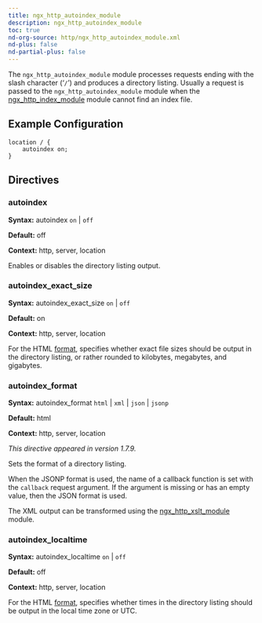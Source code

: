```yaml
---
title: ngx_http_autoindex_module
description: ngx_http_autoindex_module
toc: true
nd-org-source: http/ngx_http_autoindex_module.xml
nd-plus: false
nd-partial-plus: false
---
```



<!--
      ********************************************************************************
      🛑 WARNING: AUTOGENERATED FILE - DO NOT EDIT 🛑 This Markdown file was
      automatically generated from the source XML documentation. Any manual
      changes made directly to this file will be overwritten. To request or
      suggest changes, please edit the source XML files instead.
      https://github.com/nginx/nginx.org/tree/main/xml/en
      ********************************************************************************
      -->


The `ngx_http_autoindex_module` module processes requests
ending with the slash character (‘`/`’) and produces
a directory listing.
Usually a request is passed to the `ngx_http_autoindex_module`
module when the
[ngx_http_index_module](/nginx/module-reference/http/ngx_http_index_module) module
cannot find an index file.
## Example Configuration


```nginx
location / {
    autoindex on;
}

```

## Directives

### autoindex

**Syntax:** autoindex `on` | `off`

**Default:** off

**Context:** http, server, location


Enables or disables the directory listing output.
### autoindex_exact_size

**Syntax:** autoindex_exact_size `on` | `off`

**Default:** on

**Context:** http, server, location


For the HTML [format](#autoindex_format),
specifies whether exact file sizes should be output in the directory listing,
or rather rounded to kilobytes, megabytes, and gigabytes.
### autoindex_format

**Syntax:** autoindex_format `html` | `xml` | `json` | `jsonp`

**Default:** html

**Context:** http, server, location

_This directive appeared in version 1.7.9._


Sets the format of a directory listing.

When the JSONP format is used, the name of a callback function is set
with the `callback` request argument.
If the argument is missing or has an empty value,
then the JSON format is used.

The XML output can be transformed using the
[ngx_http_xslt_module](/nginx/module-reference/http/ngx_http_xslt_module) module.
### autoindex_localtime

**Syntax:** autoindex_localtime `on` | `off`

**Default:** off

**Context:** http, server, location


For the HTML [format](#autoindex_format),
specifies whether times in the directory listing should be
output in the local time zone or UTC.
